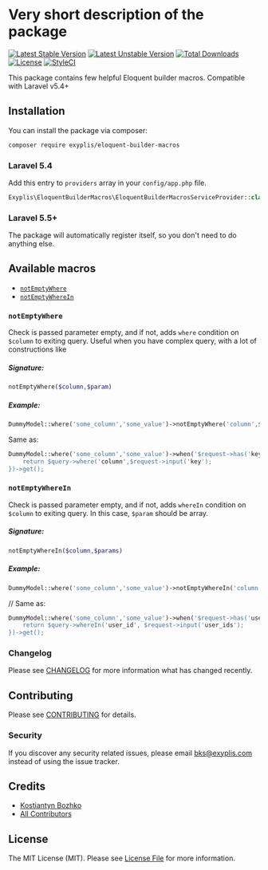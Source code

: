 # Very short description of the package

[![Latest Stable Version](https://poser.pugx.org/exyplis/eloquent-builder-macros/v/stable)](https://packagist.org/packages/exyplis/eloquent-builder-macros)
[![Latest Unstable Version](https://poser.pugx.org/exyplis/eloquent-builder-macros/v/unstable)](https://packagist.org/packages/exyplis/eloquent-builder-macros)
[![Total Downloads](https://poser.pugx.org/exyplis/eloquent-builder-macros/downloads)](https://packagist.org/packages/exyplis/eloquent-builder-macros)
[![License](https://poser.pugx.org/exyplis/eloquent-builder-macros/license)](https://packagist.org/packages/exyplis/eloquent-builder-macros)
[![StyleCI](https://styleci.io/repos/115618166/shield?branch=master)](https://styleci.io/repos/115618166)


This package contains few helpful Eloquent builder macros.
Compatible with Laravel v5.4+

## Installation

You can install the package via composer:

```bash
composer require exyplis/eloquent-builder-macros
```
### Laravel 5.4
Add this entry to `providers` array in your `config/app.php` file.
```php
Exyplis\EloquentBuilderMacros\EloquentBuilderMacrosServiceProvider::class
``` 

### Laravel 5.5+
The package will automatically register itself, so you don't need to do anything else.

## Available macros
 - [`notEmptyWhere`](#notEmptyWhere)
 - [`notEmptyWhereIn`](#notEmptyWhereIn) 

### `notEmptyWhere`
Check is passed parameter empty, and if not, adds `where` condition on `$column` to exiting query.
Useful when you have complex query, with a lot of constructions like  

 
##### Signature:
```php
notEmptyWhere($column,$param)
```

##### Example:
```php
DummyModel::where('some_column','some_value')->notEmptyWhere('column',$request->input('key'))->get();
```
Same as:

```php
DummyModel::where('some_column','some_value')->when('$request->has('key'), function($query){
    return $query->where('column',$request->input('key');
})->get();
```

### `notEmptyWhereIn`
Check is passed parameter empty, and if not, adds `whereIn` condition on `$column` to exiting query.
In this case, `$param` should be array.

##### Signature:
```php
notEmptyWhereIn($column,$params)
```
##### Example:
```php
DummyModel::where('some_column','some_value')->notEmptyWhereIn('column',$request->input('user_ids'))->get()
```
// Same as:
```php
DummyModel::where('some_column','some_value')->when('$request->has('user_ids'), function($query){
    return $query->whereIn('user_id', $request->input('user_ids');
})->get();
```

### Changelog

Please see [CHANGELOG](CHANGELOG.md) for more information what has changed recently.

## Contributing

Please see [CONTRIBUTING](CONTRIBUTING.md) for details.

### Security

If you discover any security related issues, please email bks@exyplis.com instead of using the issue tracker.

## Credits

- [Kostiantyn Bozhko](https://github.com/bozhkos)
- [All Contributors](../../contributors)

## License

The MIT License (MIT). Please see [License File](LICENSE.md) for more information.
